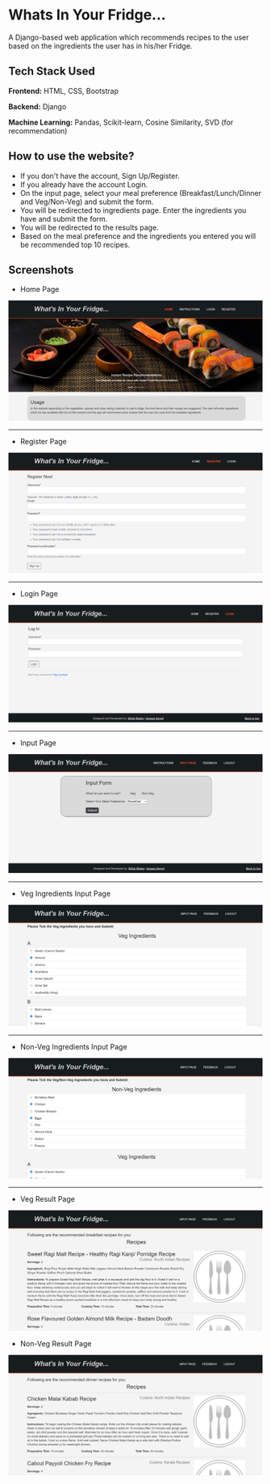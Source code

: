 # Whats In Your Fridge...
A Django-based web application which recommends recipes to the user based on the ingredients the user has in his/her Fridge.


## Tech Stack Used

**Frontend:** HTML, CSS, Bootstrap

**Backend:** Django

**Machine Learning:** Pandas, Scikit-learn, Cosine Similarity, SVD (for recommendation)



## How to use the website?

- If you don't have the account, Sign Up/Register.
- If you already have the account Login.
- On the input page, select your meal preference (Breakfast/Lunch/Dinner and Veg/Non-Veg) and submit the form.
- You will be redirected to ingredients page. Enter the ingredients you have and submit the form. 
- You will be redirected to the results page. 
- Based on the meal preference and the ingredients you entered you will be recommended top 10 recipes.


## Screenshots
- Home Page
<img src="screenshots/Home Page.png">
<hr>

- Register Page
<img src="screenshots/Register.png">
<hr>

- Login Page
<img src="screenshots/Login.png">
<hr>

- Input Page
<img src="screenshots/Input.png">
<hr>

- Veg Ingredients Input Page
<img src="screenshots/Veg Input.png">
<hr>

- Non-Veg Ingredients Input Page
<img src="screenshots/Non-Veg Input.png">
<hr>

- Veg Result Page
<img src="screenshots/Veg Result.png">

- Non-Veg Result Page
<img src="screenshots/Non-Veg Result.png">


